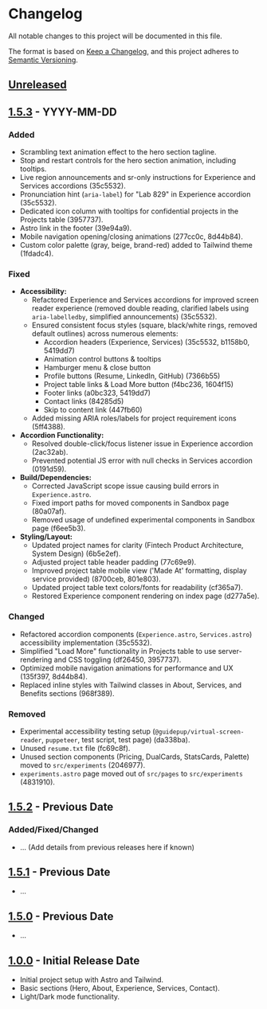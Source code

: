 # Changelog
All notable changes to this project will be documented in this file.

The format is based on [Keep a Changelog](https://keepachangelog.com/en/1.0.0/),
and this project adheres to [Semantic Versioning](https://semver.org/spec/v2.0.0.html).

## [Unreleased]

## [1.5.3] - YYYY-MM-DD
### Added
- Scrambling text animation effect to the hero section tagline.
- Stop and restart controls for the hero section animation, including tooltips.
- Live region announcements and sr-only instructions for Experience and Services accordions (35c5532).
- Pronunciation hint (`aria-label`) for "Lab 829" in Experience accordion (35c5532).
- Dedicated icon column with tooltips for confidential projects in the Projects table (3957737).
- Astro link in the footer (39e94a9).
- Mobile navigation opening/closing animations (277cc0c, 8d44b84).
- Custom color palette (gray, beige, brand-red) added to Tailwind theme (1fdadc4).

### Fixed
- **Accessibility:**
  - Refactored Experience and Services accordions for improved screen reader experience (removed double reading, clarified labels using `aria-labelledby`, simplified announcements) (35c5532).
  - Ensured consistent focus styles (square, black/white rings, removed default outlines) across numerous elements:
    - Accordion headers (Experience, Services) (35c5532, b1158b0, 5419dd7)
    - Animation control buttons & tooltips
    - Hamburger menu & close button
    - Profile buttons (Resume, LinkedIn, GitHub) (7366b55)
    - Project table links & Load More button (f4bc236, 1604f15)
    - Footer links (a0bc323, 5419dd7)
    - Contact links (84285d5)
    - Skip to content link (447fb60)
  - Added missing ARIA roles/labels for project requirement icons (5ff4388).
- **Accordion Functionality:**
  - Resolved double-click/focus listener issue in Experience accordion (2ac32ab).
  - Prevented potential JS error with null checks in Services accordion (0191d59).
- **Build/Dependencies:**
  - Corrected JavaScript scope issue causing build errors in `Experience.astro`.
  - Fixed import paths for moved components in Sandbox page (80a07af).
  - Removed usage of undefined experimental components in Sandbox page (f6ee5b3).
- **Styling/Layout:**
  - Updated project names for clarity (Fintech Product Architecture, System Design) (6b5e2ef).
  - Adjusted project table header padding (77c69e9).
  - Improved project table mobile view ('Made At' formatting, display service provided) (8700ceb, 801e803).
  - Updated project table text colors/fonts for readability (cf365a7).
  - Restored Experience component rendering on index page (d277a5e).

### Changed
- Refactored accordion components (`Experience.astro`, `Services.astro`) accessibility implementation (35c5532).
- Simplified "Load More" functionality in Projects table to use server-rendering and CSS toggling (df26450, 3957737).
- Optimized mobile navigation animations for performance and UX (135f397, 8d44b84).
- Replaced inline styles with Tailwind classes in About, Services, and Benefits sections (968f389).

### Removed
- Experimental accessibility testing setup (`@guidepup/virtual-screen-reader`, `puppeteer`, test script, test page) (da338ba).
- Unused `resume.txt` file (fc69c8f).
- Unused section components (Pricing, DualCards, StatsCards, Palette) moved to `src/experiments` (2046977).
- `experiments.astro` page moved out of `src/pages` to `src/experiments` (4831910).

## [1.5.2] - Previous Date
### Added/Fixed/Changed
- ... (Add details from previous releases here if known)

## [1.5.1] - Previous Date
- ...

## [1.5.0] - Previous Date
- ...

## [1.0.0] - Initial Release Date
- Initial project setup with Astro and Tailwind.
- Basic sections (Hero, About, Experience, Services, Contact).
- Light/Dark mode functionality.

[Unreleased]: https://github.com/julianpinedayyz/portfolio/compare/v1.5.3...HEAD
[1.5.3]: https://github.com/julianpinedayyz/portfolio/compare/v1.5.2...v1.5.3
[1.5.2]: https://github.com/julianpinedayyz/portfolio/compare/v1.5.1...v1.5.2
[1.5.1]: https://github.com/julianpinedayyz/portfolio/compare/v1.5.0...v1.5.1
[1.5.0]: https://github.com/julianpinedayyz/portfolio/compare/v1.0.0...v1.5.0
[1.0.0]: https://github.com/julianpinedayyz/portfolio/releases/tag/v1.0.0
